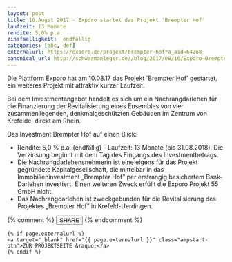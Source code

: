 ```yaml
---
layout: post
title: 10.Augst 2017 - Exporo startet das Projekt 'Brempter Hof'
laufzeit: 13 Monate
rendite: 5,0% p.a.
zinsfaelligkeit:  endfällig
categories: [abc, def]
externalurl: https://exporo.de/projekt/brempter-hof?a_aid=64268
canonical_url: http://schwarmanleger.de//blog/2017/08/10/Exporo-Brempter-Hof.html
---
```


<p>Die Plattform Exporo hat am 10.08.17 das Projekt 'Brempter Hof' gestartet, ein weiteres Projekt mit attraktiv kurzer Laufzeit.</p>

<p>Bei dem Investmentangebot handelt es sich um ein Nachrangdarlehen für die Finanzierung  der Revitalisierung eines Ensembles von vier zusammenliegenden, denkmalgeschützten Gebäuden im Zentrum von Krefelde, direkt am Rhein.
</p>

<p>Das Investment Brempter Hof auf einen Blick:</p>
<ul>
    <li>Rendite: 5,0 % p.a. (endfällig) - Laufzeit: 13 Monate (bis 31.08.2018). Die Verzinsung beginnt mit dem Tag des Eingangs des Investmentbetrags.</li>

<li>Die Nachrangdarlehensnehmerin ist eine eigens für das Projekt gegründete Kapitalgesellschaft, die mittelbar in das Immobilieninvestment „Brempter Hof” per erstrangig besichertem Bank-Darlehen investiert. Einen weiteren Zweck erfüllt die Exporo Projekt 55 GmbH nicht.</li>

<li>Das Nachrangdarlehen ist zweckgebunden für die Revitalisierung des Projektes „Brempter Hof” in Krefeld-Uerdingen.</li>

</ul>

<div class="blogbottom">
    {% comment %}
    <button>SHARE</button>
    {% endcomment %}

    {% if page.externalurl %}
    <a target="_blank" href="{{ page.externalurl }}" class="ampstart-btn">ZUR PROJEKTSEITE &raquo;</a>
    {% endif %}
    
</div>

